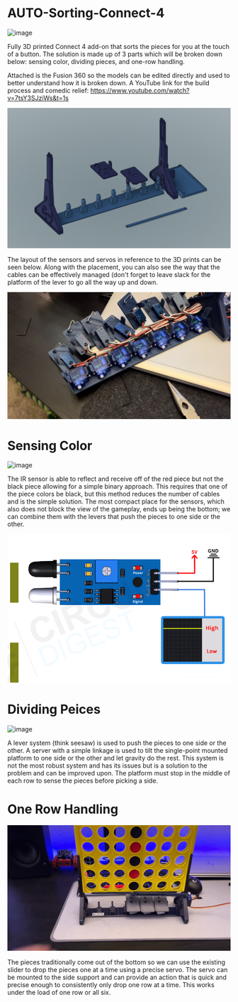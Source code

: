 # AUTO-Sorting-Connect-4
![image](https://github.com/jareddilley/AUTO-sorting-Connect-4/blob/main/Connect4-sorting-gif-demo.gif)

Fully 3D printed Connect 4 add-on that sorts the pieces for you at the touch of a button.
The solution is made up of 3 parts which will be broken down below: sensing color, dividing pieces, and one-row handling.

Attached is the Fusion 360 so the models can be edited directly and used to better understand how it is broken down. A YouTube link for the build process and comedic relief: https://www.youtube.com/watch?v=7tsY3SJziWs&t=1s

![image](https://github.com/jareddilley/AUTO-sorting-Connect-4/blob/main/3d-Connect-4-model.PNG)

The layout of the sensors and servos in reference to the 3D prints can be seen below. Along with the placement, you can also see the way that the cables can be effectively managed (don't forget to leave slack for the platform of the lever to go all the way up and down.

![image](https://github.com/jareddilley/AUTO-sorting-Connect-4/blob/main/Disassembled-view.jpg)
# Sensing Color
![image](https://github.com/jareddilley/AUTO-sorting-Connect-4/blob/main/Color-sensing-gif-demo.gif)

The IR sensor is able to reflect and receive off of the red piece but not the black piece allowing for a simple binary approach. This requires that one of the piece colors be black, but this method reduces the number of cables and is the simple solution. The most compact place for the sensors, which also does not block the view of the gameplay, ends up being the bottom; we can combine them with the levers that push the pieces to one side or the other.

![image](https://github.com/jareddilley/AUTO-sorting-Connect-4/blob/main/IR-Sensor-Working.gif)
# Dividing Peices
![image](https://github.com/jareddilley/AUTO-sorting-Connect-4/blob/main/Servo-lever-system-gif-demo.gif)

A lever system (think seesaw) is used to push the pieces to one side or the other. A server with a simple linkage is used to tilt the single-point mounted platform to one side or the other and let gravity do the rest. This system is not the most robust system and has its issues but is a solution to the problem and can be improved upon. The platform must stop in the middle of each row to sense the pieces before picking a side.
# One Row Handling
![image](https://github.com/jareddilley/AUTO-sorting-Connect-4/blob/main/One-row-handling-gif-demo.gif)

The pieces traditionally come out of the bottom so we can use the existing slider to drop the pieces one at a time using a precise servo. The servo can be mounted to the side support and can provide an action that is quick and precise enough to consistently only drop one row at a time. This works under the load of one row or all six.

